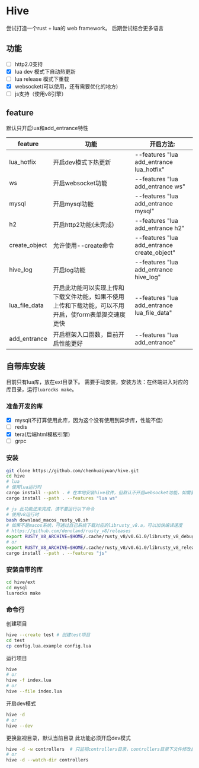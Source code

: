 # Hive

尝试打造一个rust + lua的 web framework。
后期尝试结合更多语言

## 功能

- [ ] http2.0支持
- [x] lua dev 模式下自动热更新
- [ ] lua release 模式下重载
- [x] websocket(可以使用，还有需要优化的地方)
- [ ] js支持（使用v8引擎）

## feature

默认只开启lua和add_entrance特性

| feature       | 功能                | 开启方法:                                    |
| ------------- | ------------------ | ------------------------------------------- |
| lua_hotfix    | 开启dev模式下热更新   | --features "lua add_entrance lua_hotfix"    |
| ws            | 开启websocket功能    | --features "lua add_entrance ws"            |
| mysql         | 开启mysql功能        | --features "lua add_entrance mysql"         |
| h2            | 开启http2功能(未完成) | --features "lua add_entrance h2"            |
| create_object | 允许使用--create命令  | --features "lua add_entrance create_object" |
| hive_log      | 开启log功能          | --features "lua add_entrance hive_log"      |
| lua_file_data | 开启此功能可以实现上传和下载文件功能，如果不使用上传和下载功能，可以不用开启，使form表单提交速度更快 | --features "lua add_entrance lua_file_data" |
| add_entrance  | 开启框架入口函数，目前开启性能更好 | --features "lua add_entrance"      |

## 自带库安装

目前只有lua库，放在ext目录下。
需要手动安装，安装方法：在终端进入对应的库目录，运行`luarocks make`。

### 准备开发的库

- [x] mysql(不打算使用此库，因为这个没有使用到异步库，性能不佳)
- [ ] redis
- [x] tera(后端html模板引擎)
- [ ] grpc

### 安装

```bash
git clone https://github.com/chenhuaiyuan/hive.git
cd hive
# lua
# 使用lua运行时
cargo install --path . # 在本地安装hive软件，但默认不开启websocket功能，如需要使用websocket，请运行下面命令行
cargo install --path . --features "lua ws"

# js 此功能还未完成，请不要运行以下命令
# 使用v8运行时
bash download_macos_rusty_v8.sh
# 如果不是macos系统，可通过自己系统下载对应的librusty_v8.a，可以加快编译速度
# https://github.com/denoland/rusty_v8/releases
export RUSTY_V8_ARCHIVE=$HOME/.cache/rusty_v8/v0.61.0/librusty_v8_debug_x86_64-apple-darwin.a
# or
export RUSTY_V8_ARCHIVE=$HOME/.cache/rusty_v8/v0.61.0/librusty_v8_release_x86_64-apple-darwin.a
cargo install --path . --features "js"
```

### 安装自带的库

```bash
cd hive/ext
cd mysql
luarocks make
```

### 命令行

创建项目

```bash
hive --create test # 创建test项目
cd test
cp config.lua.example config.lua
```

运行项目

```bash
hive
# or
hive -f index.lua
# or
hive --file index.lua
```

开启dev模式

```bash
hive -d
# or
hive --dev
```

更换监视目录，默认当前目录
此功能必须开启dev模式

```bash
hive -d -w controllers  # 只监视controllers目录，controllers目录下文件修改自动热更新
# or
hive -d --watch-dir controllers
```
